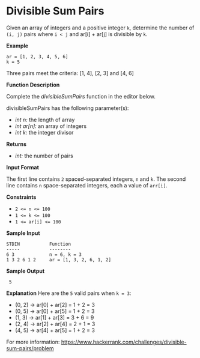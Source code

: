# Divisible Sum Pairs

Given an array of integers and a positive integer `k`, determine the number of `(i, j)` pairs where `i < j` and ar[i] + ar[j] is divisible by `k`.

**Example**

    ar = [1, 2, 3, 4, 5, 6]
    k = 5

Three pairs meet the criteria: [1, 4], [2, 3] and [4, 6]

**Function Description**

Complete the _divisibleSumPairs_ function in the editor below.

divisibleSumPairs has the following parameter(s):

-   _int n:_ the length of array
-   _int ar[n]:_ an array of integers
-   _int k:_ the integer divisor

**Returns**
- _int:_ the number of pairs

**Input Format**

The first line contains `2` spaced-separated integers, `n` and `k`.
The second line contains `n` space-separated integers, each a value of `arr[i]`.

**Constraints**

- `2 <= n <= 100`
- `1 <= k <= 100`
- `1 <= ar[i] <= 100`

**Sample Input**
```
STDIN           Function
-----           --------
6 3             n = 6, k = 3
1 3 2 6 1 2     ar = [1, 3, 2, 6, 1, 2]
```

**Sample Output**
```
 5

```

**Explanation**
Here are the `5` valid pairs when `k = 3`:

- (0, 2) -> ar[0] + ar[2] = 1 + 2 = 3
- (0, 5) -> ar[0] + ar[5] = 1 + 2 = 3
- (1, 3) -> ar[1] + ar[3] = 3 + 6 = 9
- (2, 4) -> ar[2] + ar[4] = 2 + 1 = 3
- (4, 5) -> ar[4] + ar[5] = 1 + 2 = 3

For more information:
https://www.hackerrank.com/challenges/divisible-sum-pairs/problem